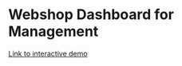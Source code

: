 # Webshop Dashboard for Management

[Link to interactive demo](https://webshop-streamlit-demo-a6c04b0ade97.herokuapp.com/)
